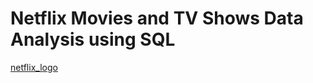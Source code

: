 # Netflix Movies and TV Shows Data Analysis using SQL

[netflix_logo](https://github.com/RakshithaR114/netflix_sql_project/blob/main/logo.png)
